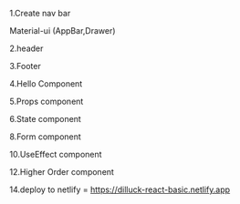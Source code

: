 1.Create nav bar

Material-ui (AppBar,Drawer)

2.header

3.Footer

4.Hello Component

5.Props component

6.State component

8.Form component


10.UseEffect component

12.Higher Order component

14.deploy to netlify =  https://dilluck-react-basic.netlify.app


